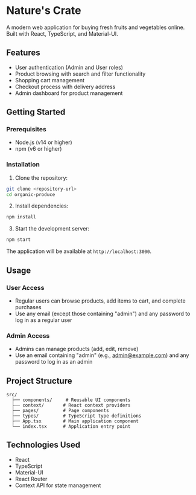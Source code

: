# Nature's Crate

A modern web application for buying fresh fruits and vegetables online. Built with React, TypeScript, and Material-UI.

## Features

- User authentication (Admin and User roles)
- Product browsing with search and filter functionality
- Shopping cart management
- Checkout process with delivery address
- Admin dashboard for product management

## Getting Started

### Prerequisites

- Node.js (v14 or higher)
- npm (v6 or higher)

### Installation

1. Clone the repository:
```bash
git clone <repository-url>
cd organic-produce
```

2. Install dependencies:
```bash
npm install
```

3. Start the development server:
```bash
npm start
```

The application will be available at `http://localhost:3000`.

## Usage

### User Access
- Regular users can browse products, add items to cart, and complete purchases
- Use any email (except those containing "admin") and any password to log in as a regular user

### Admin Access
- Admins can manage products (add, edit, remove)
- Use an email containing "admin" (e.g., admin@example.com) and any password to log in as an admin

## Project Structure

```
src/
  ├── components/     # Reusable UI components
  ├── context/       # React context providers
  ├── pages/         # Page components
  ├── types/         # TypeScript type definitions
  ├── App.tsx        # Main application component
  └── index.tsx      # Application entry point
```

## Technologies Used

- React
- TypeScript
- Material-UI
- React Router
- Context API for state management 